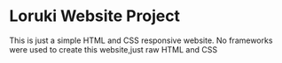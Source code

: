 # Loruki Website Project
This is just a simple HTML and CSS responsive website.
No frameworks were used to create this website,just raw HTML and CSS